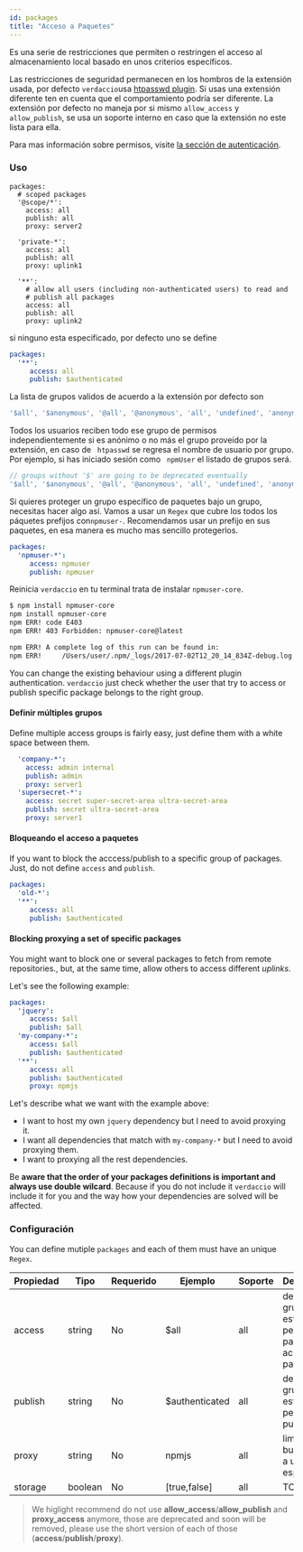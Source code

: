 ```yaml
---
id: packages
title: "Acceso a Paquetes"
---
```

Es una serie de restricciones que permiten o restringen el acceso al almacenamiento local basado en unos criterios específicos.

Las restricciones de seguridad permanecen en los hombros de la extensión usada, por defecto `verdaccio`usa [htpasswd plugin](https://github.com/verdaccio/verdaccio-htpasswd). Si usas una extensión diferente ten en cuenta que el comportamiento podría ser diferente. La extensión por defecto no maneja por si mismo `allow_access` y `allow_publish`, se usa un soporte interno en caso que la extensión no este lista para ella.

Para mas información sobre permisos, visite [la sección de autenticación](auth.md).

### Uso

```yalm
packages:
  # scoped packages
  '@scope/*':
    access: all
    publish: all
    proxy: server2

  'private-*':
    access: all
    publish: all
    proxy: uplink1

  '**':
    # allow all users (including non-authenticated users) to read and
    # publish all packages
    access: all
    publish: all
    proxy: uplink2
```

si ninguno esta especificado, por defecto uno se define

```yaml
packages:
  '**':
     access: all
     publish: $authenticated
```

La lista de grupos validos de acuerdo a la extensión por defecto son

```js
'$all', '$anonymous', '@all', '@anonymous', 'all', 'undefined', 'anonymous'
```

Todos los usuarios reciben todo ese grupo de permisos independientemente si es anónimo o no más el grupo proveído por la extensión, en caso de ` htpasswd` se regresa el nombre de usuario por grupo. Por ejemplo, si has iniciado sesión como ` npmUser` el listado de grupos será.

```js
// groups without '$' are going to be deprecated eventually
'$all', '$anonymous', '@all', '@anonymous', 'all', 'undefined', 'anonymous', 'npmUser'
```

Si quieres proteger un grupo específico de paquetes bajo un grupo, necesitas hacer algo así. Vamos a usar un `Regex` que cubre los todos los páquetes prefijos con`npmuser-`. Recomendamos usar un prefijo en sus paquetes, en esa manera es mucho mas sencillo protegerlos.

```yaml
packages:
  'npmuser-*':
     access: npmuser
     publish: npmuser
```

Reinicia `verdaccio` en tu terminal trata de instalar `npmuser-core`.

```bash
$ npm install npmuser-core
npm install npmuser-core
npm ERR! code E403
npm ERR! 403 Forbidden: npmuser-core@latest

npm ERR! A complete log of this run can be found in:
npm ERR!     /Users/user/.npm/_logs/2017-07-02T12_20_14_834Z-debug.log
```

You can change the existing behaviour using a different plugin authentication. `verdaccio` just check whether the user that try to access or publish specific package belongs to the right group.

#### Definir múltiples grupos

Define multiple access groups is fairly easy, just define them with a white space between them.

```yaml
  'company-*':
    access: admin internal
    publish: admin
    proxy: server1
  'supersecret-*':
    access: secret super-secret-area ultra-secret-area
    publish: secret ultra-secret-area
    proxy: server1

```

#### Bloqueando el acceso a paquetes

If you want to block the acccess/publish to a specific group of packages. Just, do not define `access` and `publish`.

```yaml
packages:
  'old-*':
  '**':
     access: all
     publish: $authenticated
```

#### Blocking proxying a set of specific packages

You might want to block one or several packages to fetch from remote repositories., but, at the same time, allow others to access different *uplinks*.

Let's see the following example:

```yaml
packages:
  'jquery':
     access: $all
     publish: $all
  'my-company-*':
     access: $all
     publish: $authenticated     
  '**':
     access: all
     publish: $authenticated
     proxy: npmjs         
```

Let's describe what we want with the example above:

* I want to host my own `jquery` dependency but I need to avoid proxying it.
* I want all dependencies that match with `my-company-*` but I need to avoid proxying them.
* I want to proxying all the rest dependencies.

Be **aware that the order of your packages definitions is important and always use double wilcard**. Because if you do not include it `verdaccio` will include it for you and the way how your dependencies are solved will be affected.

### Configuración

You can define mutiple `packages` and each of them must have an unique `Regex`.

| Propiedad | Tipo    | Requerido | Ejemplo        | Soporte | Descripción                                                |
| --------- | ------- | --------- | -------------- | ------- | ---------------------------------------------------------- |
| access    | string  | No        | $all           | all     | define que grupos estan permitidos para acceder al paquete |
| publish   | string  | No        | $authenticated | all     | defini que grupos estan permitidos a publicar              |
| proxy     | string  | No        | npmjs          | all     | limita las busquedas a un uplink específico                |
| storage   | boolean | No        | [true,false]   | all     | TODO                                                       |

> We higlight recommend do not use **allow_access**/**allow_publish** and **proxy_access** anymore, those are deprecated and soon will be removed, please use the short version of each of those (**access**/**publish**/**proxy**).